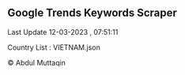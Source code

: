 

## Google Trends Keywords Scraper 
 
Last Update 12-03-2023 , 07:51:11

Country List :
VIETNAM.json



© Abdul Muttaqin 
